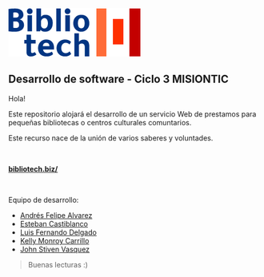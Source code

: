![Logo](/bibliotech/src/assets/images/logo-minimal.png) 

## Desarrollo de software - Ciclo 3 MISIONTIC

Hola!

Este repositorio alojará el desarrollo de un servicio Web de prestamos para pequeñas bibliotecas o centros culturales comuntarios. 

Este recurso nace de la unión de varios saberes y voluntades.

<br/>

**[bibliotech.biz/](http://bibliotech.biz/)**

<br/>

Equipo de desarrollo:
* [Andrés Felipe Alvarez](https://github.com/afar-cmyk)
* [Esteban Castiblanco](https://github.com/Jesteban247)
* [Luis Fernando Delgado](https://github.com/lufermaxi)
* [Kelly Monroy Carrillo](https://github.com/muakarada)
* [John Stiven Vasquez](https://github.com/jsstiven)
> Buenas lecturas :)



